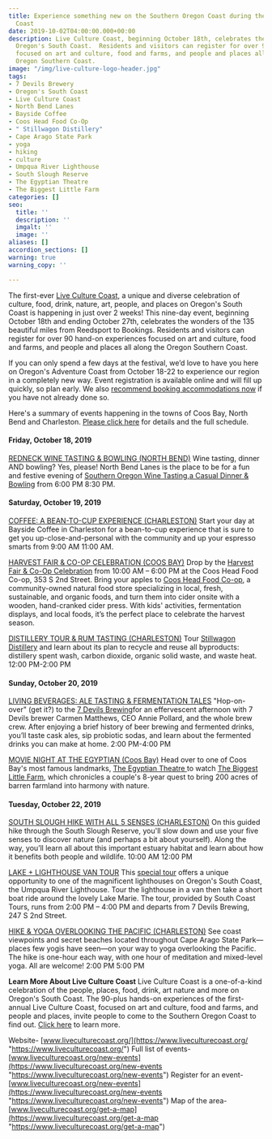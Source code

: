 ```yaml
---
title: Experience something new on the Southern Oregon Coast during the Live Culture
  Coast
date: 2019-10-02T04:00:00.000+00:00
description: Live Culture Coast, beginning October 18th, celebrates the wonders of
  Oregon's South Coast.  Residents and visitors can register for over 90 hand-on experiences
  focused on art and culture, food and farms, and people and places all along the
  Oregon Southern Coast.
image: "/img/live-culture-logo-header.jpg"
tags:
- 7 Devils Brewery
- Oregon's South Coast
- Live Culture Coast
- North Bend Lanes
- Bayside Coffee
- Coos Head Food Co-Op
- " Stillwagon Distillery"
- Cape Arago State Park
- yoga
- hiking
- culture
- Umpqua River Lighthouse
- South Slough Reserve
- The Egyptian Theatre
- The Biggest Little Farm
categories: []
seo:
  title: ''
  description: ''
  imgalt: ''
  image: ''
aliases: []
accordion_sections: []
warning: true
warning_copy: ''

---
```

The first-ever [Live Culture Coast](http://www.liveculturecoast.org), a unique and diverse celebration of culture, food, drink, nature, art, people, and places on Oregon's South Coast is happening in just over 2 weeks! This nine-day event, beginning October 18th and ending October 27th, celebrates the wonders of the 135 beautiful miles from Reedsport to Bookings.  Residents and visitors can register for over 90 hand-on experiences focused on art and culture, food and farms, and people and places all along the Oregon Southern Coast.

If you can only spend a few days at the festival, we’d love to have you here on Oregon's Adventure Coast from October 18-22 to experience our region in a completely new way. Event registration is available online and will fill up quickly, so plan early. We also [recommend booking accommodations now](https://www.oregonsadventurecoast.com/lodging/) if you have not already done so. 

Here's a summary of events happening in the towns of Coos Bay, North Bend and Charleston. [Please click here](https://www.liveculturecoast.org/new-events) for details and the full schedule.

#### **Friday, October 18, 2019**

[REDNECK WINE TASTING & BOWLING (NORTH BEND)](https://www.liveculturecoast.org/new-events/redneck-wine-tasting-amp-bowling) Wine tasting, dinner AND bowling? Yes, please! North Bend Lanes is the place to be for a fun and festive evening of [Southern Oregon Wine Tasting,a Casual Dinner & Bowling](https://www.liveculturecoast.org/new-events/redneck-wine-tasting-amp-bowling) from 6:00 PM 8:30 PM.

#### **Saturday, October 19, 2019**

[COFFEE: A BEAN-TO-CUP EXPERIENCE (CHARLESTON)](https://www.liveculturecoast.org/new-events/coffee-a-bean-to-cup-experience)
Start your day at Bayside Coffee in Charleston for a bean-to-cup experience that is sure to get you up-close-and-personal with the community and up your espresso smarts from 9:00 AM  11:00 AM.

[HARVEST FAIR & CO-OP CELEBRATION (COOS BAY)](https://www.liveculturecoast.org/new-events/harvest-fair-amp-co-op-celebration-1)
Drop by the [Harvest Fair & Co-Op Celebration](https://www.liveculturecoast.org/new-events/harvest-fair-amp-co-op-celebration-1) from 10:00 AM – 6:00 PM at the Coos Head Food Co-op, 353 S 2nd Street. Bring your apples to [Coos Head Food Co-op](http://coosheadfoodcoop.org/), a community-owned natural food store specializing in local, fresh, sustainable, and organic foods, and turn them into cider onsite with a wooden, hand-cranked cider press. With kids' activities, fermentation displays, and local foods, it’s the perfect place to celebrate the harvest season.

[DISTILLERY TOUR & RUM TASTING (CHARLESTON)](https://www.liveculturecoast.org/new-events/distillery-tour-amp-rum-tasting)
Tour [Stillwagon Distillery](http://stillwagondistillery.com/) and learn about its plan to recycle and reuse all byproducts: distillery spent wash, carbon dioxide, organic solid waste, and waste heat. 12:00 PM-2:00 PM

#### **Sunday, October 20, 2019**

[LIVING BEVERAGES: ALE TASTING & FERMENTATION TALES](https://www.liveculturecoast.org/new-events/living-beverages-ale-tasting-amp-fermentation-tales)
"Hop-on-over" (get it?) to the [7 Devils Brewing](https://www.7devilsbrewery.com/)for an effervescent afternoon with 7 Devils brewer Carmen Matthews, CEO Annie Pollard, and the whole brew crew. After enjoying a brief history of beer brewing and fermented drinks, you’ll taste cask ales, sip probiotic sodas, and learn about the fermented drinks you can make at home. 2:00 PM-4:00 PM

[MOVIE NIGHT AT THE EGYPTIAN (Coos Bay)](https://www.liveculturecoast.org/new-events/movie-night-at-the-egyptian)
Head over to one of Coos Bay's most famous landmarks, [The Egyptian Theatre ](https://egyptiantheatreoregon.com/)to watch [The Biggest Little Farm](https://www.biggestlittlefarmmovie.com/), which chronicles a couple's 8-year quest to bring 200 acres of barren farmland into harmony with nature.

#### Tuesday, October 22, 2019

[SOUTH SLOUGH HIKE WITH ALL 5 SENSES (CHARLESTON)](https://www.liveculturecoast.org/new-events/south-slough-hike-with-all-5-senses)
On this guided hike through the South Slough Reserve, you'll slow down and use your five senses to discover nature (and perhaps a bit about yourself). Along the way, you’ll learn all about this important estuary habitat and learn about how it benefits both people and wildlife. 10:00 AM  12:00 PM

[LAKE + LIGHTHOUSE VAN TOUR](https://www.liveculturecoast.org/new-events/lake-lighthouse-van-tour)
This [special tour](https://www.liveculturecoast.org/new-events/lake-lighthouse-van-tour) offers a unique opportunity to one of the magnificent lighthouses on Oregon's South Coast, the Umpqua River Lighthouse. Tour the lighthouse in a van then take a short boat ride around the lovely Lake Marie. The tour, provided by South Coast Tours, runs from 2:00 PM – 4:00 PM and departs from 7 Devils Brewing, 247 S 2nd Street.

[HIKE & YOGA OVERLOOKING THE PACIFIC (CHARLESTON)](https://www.liveculturecoast.org/new-events/hike-amp-yoga-overlooking-the-pacific)
See coast viewpoints and secret beaches located throughout Cape Arago State Park—places few yogis have seen—on your way to yoga overlooking the Pacific. The hike is one-hour each way, with one hour of meditation and mixed-level yoga. All are welcome! 2:00 PM 5:00 PM

**Learn More About Live Culture Coast**
Live Culture Coast is a one-of-a-kind celebration of the people, places, food, drink, art nature and more on Oregon's South Coast. The 90-plus hands-on experiences of the first-annual Live Culture Coast, focused on art and culture, food and farms, and people and places, invite people to come to the Southern Oregon Coast to find out. [Click here](https://www.liveculturecoast.org/about-1) to learn more.

Website- [www.liveculturecoast.org/](https://www.liveculturecoast.org/ "https://www.liveculturecoast.org/")
Full list of events- [www.liveculturecoast.org/new-events](https://www.liveculturecoast.org/new-events "https://www.liveculturecoast.org/new-events")
Register for an event- [www.liveculturecoast.org/new-events](https://www.liveculturecoast.org/new-events "https://www.liveculturecoast.org/new-events")
Map of the area- [www.liveculturecoast.org/get-a-map](https://www.liveculturecoast.org/get-a-map "https://www.liveculturecoast.org/get-a-map")